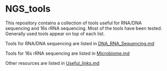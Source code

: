 # NGS_tools

This repository contains a collection of tools useful for RNA/DNA sequencing and 16s rRNA sequencing. Most of the tools have been tested. Generally used tools appear on top of each list.

Tools for RNA/DNA sequencing are listed in [DNA_RNA_Sequencing.md](DNA_RNA_Sequencing.md)

Tools for 16s rRNA sequencing are listed in [Microbiome.md](Microbiome.md)

Other resources are listed in [Useful_links.md](Useful_links.md)
